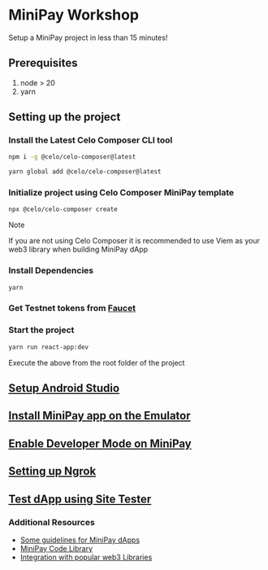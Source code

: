 # MiniPay Workshop

Setup a MiniPay project in less than 15 minutes!

## Prerequisites

1. node > 20
2. yarn

## Setting up the project

### Install the Latest Celo Composer CLI tool

```bash
npm i -g @celo/celo-composer@latest
```

```bash
yarn global add @celo/celo-composer@latest
```

### Initialize project using Celo Composer MiniPay template

```bash
npx @celo/celo-composer create
```

> [!NOTE]  
> If you are not using Celo Composer it is recommended to use Viem as your web3 library when building MiniPay dApp

### Install Dependencies

```bash
yarn
```

### Get Testnet tokens from [Faucet](https://faucet.celo.org/alfajores)

### Start the project

```bash
yarn run react-app:dev
```

Execute the above from the root folder of the project

## [Setup Android Studio](https://docs.celo.org/developer/build-on-minipay/prerequisites/android-studio-setup)

## [Install MiniPay app on the Emulator](https://docs.celo.org/developer/build-on-minipay/overview#installing-minipay)

## [Enable Developer Mode on MiniPay](https://docs.celo.org/developer/build-on-minipay/enabling-testnet)

## [Setting up Ngrok](https://docs.celo.org/developer/build-on-minipay/prerequisites/ngrok-setup)

## [Test dApp using Site Tester](https://docs.celo.org/developer/build-on-minipay/overview#test-your-dapp-inside-minipay)

### Additional Resources

- [Some guidelines for MiniPay dApps](https://docs.celo.org/developer/build-on-minipay/overview#important-notes)
- [MiniPay Code Library](https://docs.celo.org/developer/build-on-minipay/code-library)
- [Integration with popular web3 Libraries](https://docs.celo.org/developer/build-on-minipay/overview#4-viem)
